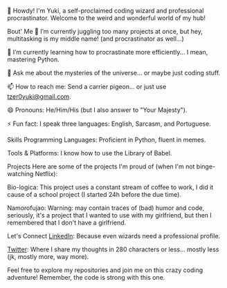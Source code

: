 👋 Howdy! I'm Yuki, a self-proclaimed coding wizard and professional procrastinator. Welcome to the weird and wonderful world of my hub!

Bout' Me
🔭 I’m currently juggling too many projects at once, but hey, multitasking is my middle name! (and procrastinator as well...)

🌱 I’m currently learning how to procrastinate more efficiently... I mean, mastering Python.

💬 Ask me about the mysteries of the universe... or maybe just coding stuff.

📫 How to reach me: Send a carrier pigeon... or just use tzer0yuki@gmail.com.

😄 Pronouns: He/Him/His (but I also answer to "Your Majesty").

⚡ Fun fact: I speak three languages: English, Sarcasm, and Portuguese.


Skills
Programming Languages: Proficient in Python, fluent in memes.

Tools & Platforms: I know how to use the Library of Babel.

Projects
Here are some of the projects I'm proud of (when I'm not binge-watching Netflix):

Bio-logica: This project uses a constant stream of coffee to work, I did it cause of a school project (I started 24h before the due time).

Namorofujao: Warning: may contain traces of (bad) humor and code, seriously, it's a project that I wanted to use with my girlfriend, but then I remembered that I don't have a girlfriend.

Let's Connect
[LinkedIn](https://www.linkedin.com/in/francisco-yuki-ishikiriyama-7018a9192/): Because even wizards need a professional profile.

[Twitter](https://twitter.com/T_Z3r0y): Where I share my thoughts in 280 characters or less... mostly less (jk, mostly more, way more).

Feel free to explore my repositories and join me on this crazy coding adventure! Remember, the code is strong with this one.
